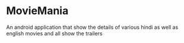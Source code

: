 # MovieMania
An android application that show the details of various hindi as well as english movies and all show the trailers
